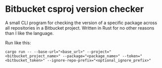 # Bitbucket csproj version checker

A small CLI program for checking the version of a specific package across all repositories in a Bitbucket project. Written in Rust for no other reasons than I like the language.

Run like this:

```shell
cargo run -- --base-url="<base_url>" --project="<bitbucket_project_name>" --package="<package_name>" --token="<bitbucket_token>" --ignore-repo-prefix="<optional_ignore_prefix>"
```
